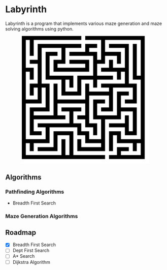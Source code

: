 # Labyrinth

Labyrinth is a program that implements various maze generation and maze solving algorithms using python.
<div align="center">
  <a href="https://github.com/othneildrew/Best-README-Template">
    <img src="mazes/logo.svg" alt="Logo" width="400" height="400">
  </a>
</div>

## Algorithms

### Pathfinding Algorithms
- Breadth First Search

### Maze Generation Algorithms

## Roadmap

- [x] Breadth First Search
- [ ] Dept First Search
- [ ] A* Search
- [ ] Dijkstra Algorithm 

